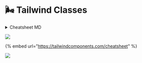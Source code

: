 # 🌬 Tailwind Classes

<details>

<summary>Cheatsheet MD</summary>

#### Tailwind CSS Cheat Sheet

**Excerpt**

Cheat sheet that provides a quick, interactive reference for all utility classes and CSS properties provided by Tailwind CSS, a utility-first CSS framework.

***

**Layout**

* Breakpoints (screen sizes) that wrap utility classes.
* Sets rendering of an element's fragments when broken across multiple lines, columns, or pages.
* Sets max-width to match min-width of the current breakpoint.
* Sets how the total width and height of an element is calculated.
* Sets the display box type of an element.
* Sets an element's placement to a side of its container and allows content to wrap around it.
* Sets whether an element is moved below preceding floated elements.
* Sets whether an element creates a stacking context.
* Sets how the content of a replaced element (img or video tag) should be resized.
* Sets the alignment of the selected replaced element.
* Sets how to handle content that's too big for its container.
* Sets browser behavior upon reaching the boundary of a scrolling area.
* Sets an element's position.
* Sets the placement of a positioned element.
* Show or hide without affecting the layout of the document.
* Sets the z-order ("stack order") of a positioned element.

**Spacing**

* Controls padding in 0.25rem increments.
* Controls margin (and negative margin) in 0.25rem increments.
* Sets left or top (x or y) margin between child elements, but skips the first element.

**Backgrounds**

* Sets behavior of background images when scrolling.
* Sets where a background extends.
* Sets background opacity when used with bg-\[color].
* Sets the background origin position.
* Sets position of a background image.
* Sets repetition of a background image.
* Sets background size of a background image.
* Sets the background color gradients and where to stop.

**Tables**

* Collapse or separate table borders.
* Defines the algorithm used to lay out table cells, rows, and columns.

**Transforms**

* Scales an element that has transform applied.
* Rotates an element that has transform applied.
* Translates an element that has transform applied.
* Skews an element that has transform applied.
* Sets the origin of an element's transforms. Think of the origin as pushing a thumbtack into the element at the specified position.
* Sets the transform of an element.

**Effects**

* Sets the shadow around an element.
* Sets the transparency of an element.
* Sets how an element blends with the background.
* Sets how an element's background images blend with its background color.

**Flexbox**

* Sets element to be a flex container.
* Sets direction of flex items.
* Creates how flex items wrap.
* Controls how flex items grow and shrink.
* Controls how flex items grow.
* Controls how flex items shrink.
* Controls how flex items are ordered.

**Sizing**

* Sets the width of an element.
* Sets the minimum width of an element.
* Sets the maxiumum width of an element.
* Sets the height of an element.
* Sets the minimum height of an element.
* Sets the maxiumum height of an element.

**Borders**

* Sets border width in increments of 1px.
* Sets border opacity when used with border-\[color].
* Sets left or top (x or y) border width between child elements, but skips the first element.
* Sets border color between child elements when using divide width.
* Sets border opacity between elements when used with divide-\[color].
* Sets border style between elements when using divide width.
* Sets the width of outline rings using box shadows.
* Sets the color of the outline ring.
* Sets the opacity of the outline ring.
* Sets an offset for outline rings.
* Sets the color of the outline ring offset.

**Transitions and Animation**

* Sets the CSS properties affected by transition animations.
* Sets the length of time for a transition animations to complete.
*   transition-timing-function

    Sets the easing function of transition animations.
* Sets the delay for transitions.

**Interactivity**

* Disables native styling based on the operating system's theme.
* Changes the cursor when hovering over an element.
* Sets the outline of the element.
* Specifies whether an element is the target of mouse events.
* Sets whether an element is resizable, along with direction.
* Controls whether the user can select text.
* Controls whether an element is visually hidden but still accessible to screen readers.

**SVG**

* Sets the color to paint an SVG.
* Sets the outline color of an SVG.
* Sets the outline width of an SVG.

**Grid**

* Defines columns for grid layout.
* Sets a grid item size and location within the grid column.
* Defines rows for grid layout.
* Sets a grid item size and location within the grid row.
* Controls the auto placement of grid elements.
* Controls the size of auto-generated (implicit) grid columns.
* Controls the size of auto-generated (implicit) grid rows.
* Sets the gaps (gutters) between rows and columns.

**Box Alignment**

*   Controls how flex items are positioned along container's main axis.

    | .justify-start   | justify-content: flex-start;    |   |
    | ---------------- | ------------------------------- | - |
    | .justify-end     | justify-content: flex-end;      |   |
    | .justify-center  | justify-content: center;        |   |
    | .justify-between | justify-content: space-between; |   |
    | .justify-around  | justify-content: space-around;  |   |
    | .justify-evenly  | justify-content: space-evenly;  |   |
* Controls default alignment for items on the inline axis for grids.
* Controls element alignment on the inline axis for a grid item.
*   Controls how lines are positioned in multi-line flex containers.

    | .content-start   | align-content: flex-start;    |   |
    | ---------------- | ----------------------------- | - |
    | .content-center  | align-content: center;        |   |
    | .content-end     | align-content: flex-end;      |   |
    | .content-between | align-content: space-between; |   |
    | .content-around  | align-content: space-around;  |   |
    | .content-evenly  | align-content: space-evenly;  |   |
* Sets flex items position along a contrainer's cross axis.
* Controls how an individual flex item is positioned along container's cross axis.
*   Controls alignment in both directions at once for grid or flexbox.

    | .place-content-center  | place-content: center;        |   |
    | ---------------------- | ----------------------------- | - |
    | .place-content-start   | place-content: start;         |   |
    | .place-content-end     | place-content: end;           |   |
    | .place-content-between | place-content: space-between; |   |
    | .place-content-around  | place-content: space-around;  |   |
    | .place-content-evenly  | place-content: space-evenly;  |   |
    | .place-content-stretch | place-content: stretch;       |   |
* Controls alignment of items in both directions at once for grid or flexbox.
* Controls alignment of individual element in both directions at once for grid or flexbox.

**Typography**

* | .text-transparent | color: transparent;                                                       |   |
  | ----------------- | ------------------------------------------------------------------------- | - |
  | .text-current     | color: currentColor;                                                      |   |
  | .text-black       | --tw-text-opacity: 1; color: rgba(0, 0, 0, var(--tw-text-opacity));       |   |
  | .text-white       | --tw-text-opacity: 1; color: rgba(255, 255, 255, var(--tw-text-opacity)); |   |
  | .text-gray-50     | --tw-text-opacity: 1; color: rgba(249, 250, 251, var(--tw-text-opacity)); |   |
  | .text-gray-100    | --tw-text-opacity: 1; color: rgba(243, 244, 246, var(--tw-text-opacity)); |   |
  | .text-gray-200    | --tw-text-opacity: 1; color: rgba(229, 231, 235, var(--tw-text-opacity)); |   |
  | .text-gray-300    | --tw-text-opacity: 1; color: rgba(209, 213, 219, var(--tw-text-opacity)); |   |
  | .text-gray-400    | --tw-text-opacity: 1; color: rgba(156, 163, 175, var(--tw-text-opacity)); |   |
  | .text-gray-500    | --tw-text-opacity: 1; color: rgba(107, 114, 128, var(--tw-text-opacity)); |   |
  | .text-gray-600    | --tw-text-opacity: 1; color: rgba(75, 85, 99, var(--tw-text-opacity));    |   |
  | .text-gray-700    | --tw-text-opacity: 1; color: rgba(55, 65, 81, var(--tw-text-opacity));    |   |
  | .text-gray-800    | --tw-text-opacity: 1; color: rgba(31, 41, 55, var(--tw-text-opacity));    |   |
  | .text-gray-900    | --tw-text-opacity: 1; color: rgba(17, 24, 39, var(--tw-text-opacity));    |   |
  | .text-red-50      | --tw-text-opacity: 1; color: rgba(254, 242, 242, var(--tw-text-opacity)); |   |
  | .text-red-100     | --tw-text-opacity: 1; color: rgba(254, 226, 226, var(--tw-text-opacity)); |   |
  | .text-red-200     | --tw-text-opacity: 1; color: rgba(254, 202, 202, var(--tw-text-opacity)); |   |
  | .text-red-300     | --tw-text-opacity: 1; color: rgba(252, 165, 165, var(--tw-text-opacity)); |   |
  | .text-red-400     | --tw-text-opacity: 1; color: rgba(248, 113, 113, var(--tw-text-opacity)); |   |
  | .text-red-500     | --tw-text-opacity: 1; color: rgba(239, 68, 68, var(--tw-text-opacity));   |   |
  | .text-red-600     | --tw-text-opacity: 1; color: rgba(220, 38, 38, var(--tw-text-opacity));   |   |
  | .text-red-700     | --tw-text-opacity: 1; color: rgba(185, 28, 28, var(--tw-text-opacity));   |   |
  | .text-red-800     | --tw-text-opacity: 1; color: rgba(153, 27, 27, var(--tw-text-opacity));   |   |
  | .text-red-900     | --tw-text-opacity: 1; color: rgba(127, 29, 29, var(--tw-text-opacity));   |   |
  | .text-yellow-50   | --tw-text-opacity: 1; color: rgba(255, 251, 235, var(--tw-text-opacity)); |   |
  | .text-yellow-100  | --tw-text-opacity: 1; color: rgba(254, 243, 199, var(--tw-text-opacity)); |   |
  | .text-yellow-200  | --tw-text-opacity: 1; color: rgba(253, 230, 138, var(--tw-text-opacity)); |   |
  | .text-yellow-300  | --tw-text-opacity: 1; color: rgba(252, 211, 77, var(--tw-text-opacity));  |   |
  | .text-yellow-400  | --tw-text-opacity: 1; color: rgba(251, 191, 36, var(--tw-text-opacity));  |   |
  | .text-yellow-500  | --tw-text-opacity: 1; color: rgba(245, 158, 11, var(--tw-text-opacity));  |   |
  | .text-yellow-600  | --tw-text-opacity: 1; color: rgba(217, 119, 6, var(--tw-text-opacity));   |   |
  | .text-yellow-700  | --tw-text-opacity: 1; color: rgba(180, 83, 9, var(--tw-text-opacity));    |   |
  | .text-yellow-800  | --tw-text-opacity: 1; color: rgba(146, 64, 14, var(--tw-text-opacity));   |   |
  | .text-yellow-900  | --tw-text-opacity: 1; color: rgba(120, 53, 15, var(--tw-text-opacity));   |   |
  | .text-green-50    | --tw-text-opacity: 1; color: rgba(236, 253, 245, var(--tw-text-opacity)); |   |
  | .text-green-100   | --tw-text-opacity: 1; color: rgba(209, 250, 229, var(--tw-text-opacity)); |   |
  | .text-green-200   | --tw-text-opacity: 1; color: rgba(167, 243, 208, var(--tw-text-opacity)); |   |
  | .text-green-300   | --tw-text-opacity: 1; color: rgba(110, 231, 183, var(--tw-text-opacity)); |   |
  | .text-green-400   | --tw-text-opacity: 1; color: rgba(52, 211, 153, var(--tw-text-opacity));  |   |
  | .text-green-500   | --tw-text-opacity: 1; color: rgba(16, 185, 129, var(--tw-text-opacity));  |   |
  | .text-green-600   | --tw-text-opacity: 1; color: rgba(5, 150, 105, var(--tw-text-opacity));   |   |
  | .text-green-700   | --tw-text-opacity: 1; color: rgba(4, 120, 87, var(--tw-text-opacity));    |   |
  | .text-green-800   | --tw-text-opacity: 1; color: rgba(6, 95, 70, var(--tw-text-opacity));     |   |
  | .text-green-900   | --tw-text-opacity: 1; color: rgba(6, 78, 59, var(--tw-text-opacity));     |   |
  | .text-blue-50     | --tw-text-opacity: 1; color: rgba(239, 246, 255, var(--tw-text-opacity)); |   |
  | .text-blue-100    | --tw-text-opacity: 1; color: rgba(219, 234, 254, var(--tw-text-opacity)); |   |
  | .text-blue-200    | --tw-text-opacity: 1; color: rgba(191, 219, 254, var(--tw-text-opacity)); |   |
  | .text-blue-300    | --tw-text-opacity: 1; color: rgba(147, 197, 253, var(--tw-text-opacity)); |   |
  | .text-blue-400    | --tw-text-opacity: 1; color: rgba(96, 165, 250, var(--tw-text-opacity));  |   |
  | .text-blue-500    | --tw-text-opacity: 1; color: rgba(59, 130, 246, var(--tw-text-opacity));  |   |
  | .text-blue-600    | --tw-text-opacity: 1; color: rgba(37, 99, 235, var(--tw-text-opacity));   |   |
  | .text-blue-700    | --tw-text-opacity: 1; color: rgba(29, 78, 216, var(--tw-text-opacity));   |   |
  | .text-blue-800    | --tw-text-opacity: 1; color: rgba(30, 64, 175, var(--tw-text-opacity));   |   |
  | .text-blue-900    | --tw-text-opacity: 1; color: rgba(30, 58, 138, var(--tw-text-opacity));   |   |
  | .text-indigo-50   | --tw-text-opacity: 1; color: rgba(238, 242, 255, var(--tw-text-opacity)); |   |
  | .text-indigo-100  | --tw-text-opacity: 1; color: rgba(224, 231, 255, var(--tw-text-opacity)); |   |
  | .text-indigo-200  | --tw-text-opacity: 1; color: rgba(199, 210, 254, var(--tw-text-opacity)); |   |
  | .text-indigo-300  | --tw-text-opacity: 1; color: rgba(165, 180, 252, var(--tw-text-opacity)); |   |
  | .text-indigo-400  | --tw-text-opacity: 1; color: rgba(129, 140, 248, var(--tw-text-opacity)); |   |
  | .text-indigo-500  | --tw-text-opacity: 1; color: rgba(99, 102, 241, var(--tw-text-opacity));  |   |
  | .text-indigo-600  | --tw-text-opacity: 1; color: rgba(79, 70, 229, var(--tw-text-opacity));   |   |
  | .text-indigo-700  | --tw-text-opacity: 1; color: rgba(67, 56, 202, var(--tw-text-opacity));   |   |
  | .text-indigo-800  | --tw-text-opacity: 1; color: rgba(55, 48, 163, var(--tw-text-opacity));   |   |
  | .text-indigo-900  | --tw-text-opacity: 1; color: rgba(49, 46, 129, var(--tw-text-opacity));   |   |
  | .text-purple-50   | --tw-text-opacity: 1; color: rgba(245, 243, 255, var(--tw-text-opacity)); |   |
  | .text-purple-100  | --tw-text-opacity: 1; color: rgba(237, 233, 254, var(--tw-text-opacity)); |   |
  | .text-purple-200  | --tw-text-opacity: 1; color: rgba(221, 214, 254, var(--tw-text-opacity)); |   |
  | .text-purple-300  | --tw-text-opacity: 1; color: rgba(196, 181, 253, var(--tw-text-opacity)); |   |
  | .text-purple-400  | --tw-text-opacity: 1; color: rgba(167, 139, 250, var(--tw-text-opacity)); |   |
  | .text-purple-500  | --tw-text-opacity: 1; color: rgba(139, 92, 246, var(--tw-text-opacity));  |   |
  | .text-purple-600  | --tw-text-opacity: 1; color: rgba(124, 58, 237, var(--tw-text-opacity));  |   |
  | .text-purple-700  | --tw-text-opacity: 1; color: rgba(109, 40, 217, var(--tw-text-opacity));  |   |
  | .text-purple-800  | --tw-text-opacity: 1; color: rgba(91, 33, 182, var(--tw-text-opacity));   |   |
  | .text-purple-900  | --tw-text-opacity: 1; color: rgba(76, 29, 149, var(--tw-text-opacity));   |   |
  | .text-pink-50     | --tw-text-opacity: 1; color: rgba(253, 242, 248, var(--tw-text-opacity)); |   |
  | .text-pink-100    | --tw-text-opacity: 1; color: rgba(252, 231, 243, var(--tw-text-opacity)); |   |
  | .text-pink-200    | --tw-text-opacity: 1; color: rgba(251, 207, 232, var(--tw-text-opacity)); |   |
  | .text-pink-300    | --tw-text-opacity: 1; color: rgba(249, 168, 212, var(--tw-text-opacity)); |   |
  | .text-pink-400    | --tw-text-opacity: 1; color: rgba(244, 114, 182, var(--tw-text-opacity)); |   |
  | .text-pink-500    | --tw-text-opacity: 1; color: rgba(236, 72, 153, var(--tw-text-opacity));  |   |
  | .text-pink-600    | --tw-text-opacity: 1; color: rgba(219, 39, 119, var(--tw-text-opacity));  |   |
  | .text-pink-700    | --tw-text-opacity: 1; color: rgba(190, 24, 93, var(--tw-text-opacity));   |   |
  | .text-pink-800    | --tw-text-opacity: 1; color: rgba(157, 23, 77, var(--tw-text-opacity));   |   |
  | .text-pink-900    | --tw-text-opacity: 1; color: rgba(131, 24, 67, var(--tw-text-opacity));   |   |
*   Sets text opacity when used with text-\[color].

    | .text-opacity-0   | --tw-text-opacity: 0;    |   |
    | ----------------- | ------------------------ | - |
    | .text-opacity-5   | --tw-text-opacity: 0.05; |   |
    | .text-opacity-10  | --tw-text-opacity: 0.1;  |   |
    | .text-opacity-20  | --tw-text-opacity: 0.2;  |   |
    | .text-opacity-25  | --tw-text-opacity: 0.25; |   |
    | .text-opacity-30  | --tw-text-opacity: 0.3;  |   |
    | .text-opacity-40  | --tw-text-opacity: 0.4;  |   |
    | .text-opacity-50  | --tw-text-opacity: 0.5;  |   |
    | .text-opacity-60  | --tw-text-opacity: 0.6;  |   |
    | .text-opacity-70  | --tw-text-opacity: 0.7;  |   |
    | .text-opacity-75  | --tw-text-opacity: 0.75; |   |
    | .text-opacity-80  | --tw-text-opacity: 0.8;  |   |
    | .text-opacity-90  | --tw-text-opacity: 0.9;  |   |
    | .text-opacity-95  | --tw-text-opacity: 0.95; |   |
    | .text-opacity-100 | --tw-text-opacity: 1;    |   |
* Sets the antialiasing of the font.
* Sets the style of the font.
* Sets the font number variant.
* Sets the spacing between letters.
* Sets the bullet style of a list.
* Sets the position of a list's bullets.
* Sets the placeholder color using the ::placeholder pseudo element.
* Sets the placeholder opacity when used with placeholder-\[color].
*   Sets the alignment of text.

    | .text-left    | text-align: left;    |   |
    | ------------- | -------------------- | - |
    | .text-center  | text-align: center;  |   |
    | .text-right   | text-align: right;   |   |
    | .text-justify | text-align: justify; |   |
*   Sets the text-decoration of an element.

    | .underline    | text-decoration: underline;    |   |
    | ------------- | ------------------------------ | - |
    | .line-through | text-decoration: line-through; |   |
    | .no-underline | text-decoration: none;         |   |
*   Sets the capitalization of text.

    | .uppercase   | text-transform: uppercase;  |   |
    | ------------ | --------------------------- | - |
    | .lowercase   | text-transform: lowercase;  |   |
    | .capitalize  | text-transform: capitalize; |   |
    | .normal-case | text-transform: none;       |   |
*   Sets the overflow of text.

    | .truncate          | overflow: hidden; text-overflow: ellipsis; white-space: nowrap; |   |
    | ------------------ | --------------------------------------------------------------- | - |
    | .overflow-ellipsis | text-overflow: ellipsis;                                        |   |
    | .overflow-clip     | text-overflow: clip;                                            |   |
* Sets the vertical alignment of an inline or table-cell box.
* Sets the whitespace of an element.
* Sets the word breaks of an element.

**Filter**

* Sets blur filter on elements (use with filter utility).
* Sets brightness filter on elements (use with filter utility).
* Sets contrast filter on elements (use with filter utility).
* Sets drop-shadow filter on elements (use with filter utility).
* Sets grayscale filter on elements (use with filter utility).
* Sets hue-rotate filter on elements (use with filter utility).
* Sets invert filter on elements (use with filter utility).
* Sets saturate filter on elements (use with filter utility).
* Sets sepia filter on elements (use with filter utility).
* Sets backdrop filter filter on elements (use with filter utility).
* Sets backdrop blur filter on elements (use with filter utility).
* Sets backdrop brightness filter on elements (use with filter utility).
* Sets backdrop contrast filter on elements (use with filter utility).
* Sets backdrop grayscale filter on elements (use with filter utility).
* Sets backdrop hue-rotate filter on elements (use with filter utility).
* Sets backdrop invert filter on elements (use with filter utility).
* Sets backdrop opacity filter on elements (use with filter utility).
* Sets backdrop saturate filter on elements (use with filter utility).
* Sets backdrop sepia filter on elements (use with filter utility).

Url: https://nerdcave.com/tailwind-cheat-sheet

</details>

![](../.gitbook/assets/screencapture-tailwindcomponents-cheatsheet-2022-02-23-10\_27\_16.png)

{% embed url="https://tailwindcomponents.com/cheatsheet" %}

![](../.gitbook/assets/screencapture-umeshmk-github-io-Tailwindcss-cheatsheet-v2-0-2022-02-23-10\_29\_01.png)
